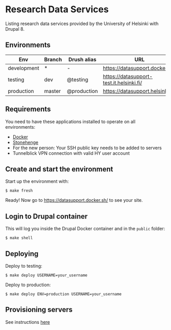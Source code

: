 # Research Data Services

Listing research data services provided by the University of Helsinki with Drupal 8.

## Environments

Env | Branch | Drush alias | URL
--- | ------ | ----------- | ---
development | * | - | https://datasupport.docker.sh/
testing | dev | @testing | https://datasupport-test.it.helsinki.fi/
production | master | @production | https://datasupport.helsinki.fi/

## Requirements

You need to have these applications installed to operate on all environments:

- [Docker](https://github.com/druidfi/guidelines/blob/master/docs/docker.md)
- [Stonehenge](https://github.com/druidfi/stonehenge)
- For the new person: Your SSH public key needs to be added to servers
- Tunnelblick VPN connection with valid HY user account

## Create and start the environment

Start up the environment with:

```
$ make fresh
```

Ready! Now go to https://datasupport.docker.sh/ to see your site.

## Login to Drupal container

This will log you inside the Drupal Docker container and in the `public` folder:

```
$ make shell
```

## Deploying

Deploy to testing:

```
$ make deploy USERNAME=your_username
```

Deploy to production:

```
$ make deploy ENV=production USERNAME=your_username
```

## Provisioning servers

See instructions [here](ansible/readme.md)
